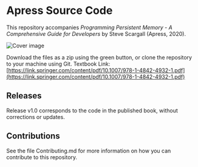 # Apress Source Code

This repository accompanies *Programming Persistent Memory - A Comprehensive Guide for Developers* by Steve Scargall (Apress, 2020).

[comment]: #cover
![Cover image](FrontCover.png)

Download the files as a zip using the green button, or clone the repository to your machine using Git.
Textbook Link: [https://link.springer.com/content/pdf/10.1007/978-1-4842-4932-1.pdf](https://link.springer.com/content/pdf/10.1007/978-1-4842-4932-1.pdf)

## Releases

Release v1.0 corresponds to the code in the published book, without corrections or updates.

## Contributions

See the file Contributing.md for more information on how you can contribute to this repository.
